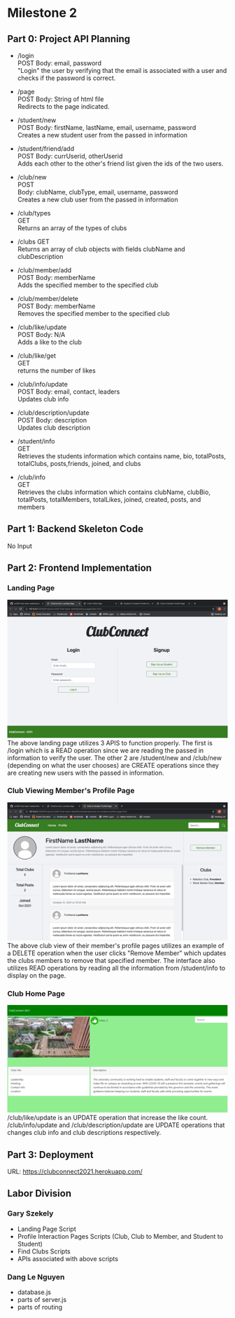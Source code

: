 # Milestone 2

## Part 0: Project API Planning

- /login  
POST
Body: email, password  
"Login" the user by verifying that the email is associated with a user and checks if the password is correct.

- /page  
POST
Body: String of html file  
Redirects to the page indicated.

- /student/new  
POST
Body: firstName, lastName, email, username, password  
Creates a new student user from the passed in information

- /student/friend/add  
POST
Body: currUserid, otherUserid  
Adds each other to the other's friend list given the ids of the two users.

- /club/new  
POST  
Body: clubName, clubType, email, username, password  
Creates a new club user from the passed in information

- /club/types  
GET  
Returns an array of the types of clubs

- /clubs
GET  
Returns an array of club objects with fields clubName and clubDescription

- /club/member/add  
POST
Body: memberName  
Adds the specified member to the specified club

- /club/member/delete  
POST
Body: memberName  
Removes the specified member to the specified club

- /club/like/update  
POST
Body: N/A  
Adds a like to the club

- /club/like/get  
GET  
returns the number of likes

- /club/info/update  
POST
Body: email, contact, leaders  
Updates club info

- /club/description/update  
POST
Body: description  
Updates club description

- /student/info  
GET  
Retrieves the students information which contains name, bio, totalPosts, totalClubs, posts,friends, joined, and clubs

- /club/info  
GET  
Retrieves the clubs information which contains clubName, clubBio, totalPosts, totalMembers, totalLikes, joined, created, posts, and members

## Part 1: Backend Skeleton Code

No Input

## Part 2: Frontend Implementation

### Landing Page
![Landing Page Image](html-and-css/LandingPage.png "Landing Page")
The above landing page utilizes 3 APIS to function properly. The first is /login which is a READ operation since we are reading the passed in information to verify the user. The other 2 are /student/new and /club/new (depending on what the user chooses) are CREATE operations since they are creating new users with the passed in information.

### Club Viewing Member's Profile Page
![Club Viewing Member's Profile Page Image](html-and-css/ClubToStudentProfilePage.png "Club Viewing Member's Profile Page")
The above club view of their member's profile pages utilizes an example of a DELETE operation when the user clicks "Remove Member" which updates the clubs members to remove that specified member. The interface also utilizes READ operations by reading all the information from /student/info to display on the page.

### Club Home Page
![Club Home Page](html-and-css/ClubHomePage2.png "Club Home Page")
/club/like/update is an UPDATE operation that increase the like count. /club/info/update and /club/description/update are UPDATE operations that changes club info and club descriptions respectively.

## Part 3: Deployment

URL: https://clubconnect2021.herokuapp.com/

## Labor Division
  ### Gary Szekely
  - Landing Page Script
  - Profile Interaction Pages Scripts (Club, Club to Member, and Student to Student)
  - Find Clubs Scripts
  - APIs associated with above scripts
  ### Dang Le Nguyen
  - database.js
  - parts of server.js
  - parts of routing
